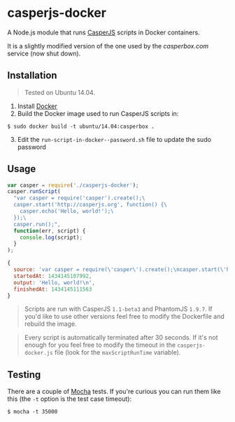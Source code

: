 # casperjs-docker

A Node.js module that runs [CasperJS](http://casperjs.org) scripts in Docker
containers.

It is a slightly modified version of the one used by the *casperbox.com* service
(now shut down).


## Installation

> Tested on Ubuntu 14.04.

1. Install [Docker](https://docs.docker.com/installation/#installation)
2. Build the Docker image used to run CasperJS scripts in:

```
$ sudo docker build -t ubuntu/14.04:casperbox .
```
3. Edit the `run-script-in-docker--password.sh` file to update the sudo password


## Usage

```javascript
var casper = require('./casperjs-docker');
casper.runScript(
  "var casper = require('casper').create();\
  casper.start('http://casperjs.org', function() {\
    casper.echo('Hello, world!');\
  });\
  casper.run();",
  function(err, script) {
    console.log(script);
  }
);
```

```javascript
{
  source: 'var casper = require(\'casper\').create();\ncasper.start(\'http://casperjs.org\', function() {\n  casper.echo(\'Hello, world!\');\n});\ncasper.run();\n',
  startedAt: 1434145107992,
  output: 'Hello, world!\n',
  finishedAt: 1434145111563
}

```

> Scripts are run with CasperJS `1.1-beta3` and PhantomJS `1.9.7`. If you'd
like to use other versions feel free to modify the Dockerfile and rebuild
the image.

> Every script is automatically terminated after 30 seconds. If it's not enough
for you feel free to modify the timeout in the `casperjs-docker.js` file (look
for the `maxScriptRunTime` variable).


## Testing

There are a couple of [Mocha](http://mochajs.org) tests. If you're curious you
can run them like this (the `-t` option is the test case timeout):

```
$ mocha -t 35000
```
